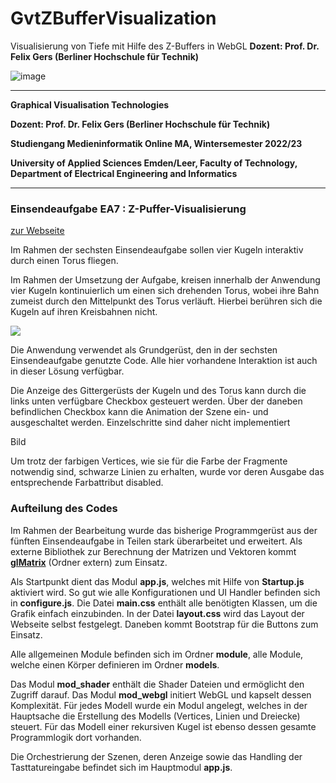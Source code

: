 # GvtZBufferVisualization
Visualisierung von Tiefe mit Hilfe des Z-Buffers in WebGL
**Dozent: Prof. Dr. Felix Gers (Berliner Hochschule für Technik)**

![image](https://user-images.githubusercontent.com/32162305/150810942-99672aac-99af-47ea-849b-ba263fae0c3f.png)

---

**Graphical Visualisation Technologies**

**Dozent: Prof. Dr. Felix Gers (Berliner Hochschule für Technik)**

**Studiengang Medieninformatik Online MA, Wintersemester 2022/23**

**University of Applied Sciences Emden/Leer, Faculty of Technology, Department of Electrical Engineering and
Informatics**

---

### Einsendeaufgabe EA7 : Z-Puffer-Visualisierung

[zur Webseite](https://gvt.ckitte.de/ea7/)

Im Rahmen der sechsten Einsendeaufgabe sollen vier Kugeln interaktiv durch einen Torus fliegen. 

Im Rahmen der Umsetzung der Aufgabe, kreisen innerhalb der Anwendung vier Kugeln kontinuierlich um einen sich drehenden Torus, wobei ihre Bahn zumeist durch den Mittelpunkt des Torus verläuft. Hierbei berühren sich die Kugeln auf ihren Kreisbahnen nicht. 



![](assets/2022-11-24-15-44-36-image.png)



Die Anwendung verwendet als Grundgerüst, den in der sechsten Einsendeaufgabe genutzte Code. Alle hier vorhandene Interaktion ist auch in dieser Lösung verfügbar.

Die Anzeige des Gittergerüsts der Kugeln und des Torus kann durch die links unten verfügbare Checkbox gesteuert werden. Über der daneben befindlichen Checkbox kann die Animation der Szene ein- und ausgeschaltet werden. Einzelschritte sind daher nicht implementiert

Bild

Um trotz der farbigen Vertices, wie sie für die Farbe der Fragmente notwendig sind, schwarze Linien zu erhalten, wurde vor deren Ausgabe das entsprechende Farbattribut disabled.

### Aufteilung des Codes

Im Rahmen der Bearbeitung wurde das bisherige Programmgerüst aus der fünften Einsendeaufgabe in Teilen stark überarbeitet und erweitert. Als externe Bibliothek zur Berechnung der Matrizen und Vektoren kommt [**glMatrix**](https://glmatrix.net/)  (Ordner extern) zum Einsatz.

Als Startpunkt dient das Modul **app.js**, welches mit Hilfe von **Startup.js** aktiviert wird. So gut wie alle Konfigurationen und UI Handler befinden sich in **configure.js**. Die Datei **main.css** enthält alle benötigten Klassen, um die Grafik einfach einzubinden. In der Datei **layout.css** wird das Layout der Webseite selbst festgelegt. Daneben kommt Bootstrap für die Buttons zum Einsatz.

Alle allgemeinen Module befinden sich im Ordner **module**, alle Module, welche einen Körper definieren im Ordner **models**. 

Das Modul **mod_shader** enthält die Shader Dateien und ermöglicht den Zugriff darauf. Das Modul **mod_webgl** initiert WebGL und kapselt dessen Komplexität.  Für jedes Modell wurde ein Modul angelegt, welches in der Hauptsache die Erstellung des Modells (Vertices, Linien und Dreiecke) steuert. Für das Modell einer rekursiven Kugel ist ebenso dessen gesamte Programmlogik dort vorhanden.

Die Orchestrierung der Szenen, deren Anzeige sowie das Handling der Tasttatureingabe befindet sich im Hauptmodul **app.js**. 
